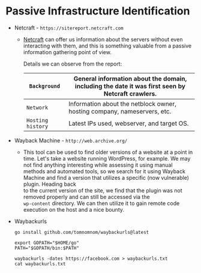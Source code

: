 # Passive Infrastructure Identification

* Netcraft - `https://sitereport.netcraft.com`
  *   [Netcraft](https://www.netcraft.com/) can offer us information about the servers without even interacting with them, and this is something valuable from a passive information gathering point of view.

      Details we can observe from the report:

      | `Background`      | General information about the domain, including the date it was first seen by Netcraft crawlers. |
      | ----------------- | ------------------------------------------------------------------------------------------------ |
      | `Network`         | Information about the netblock owner, hosting company, nameservers, etc.                         |
      | `Hosting history` | Latest IPs used, webserver, and target OS.                                                       |
* Wayback Machine - `http://web.archive.org/`
  * This tool can be used to find older versions of a website at a point in time. Let's take a website running WordPress, for example. We may not find anything interesting while assessing it using manual methods and automated tools, so we search for it using Wayback Machine and find a version that utilizes a specific (now vulnerable) plugin. Heading back\
    to the current version of the site, we find that the plugin was not removed properly and can still be accessed via the\
    `wp-content` directory. We can then utilize it to gain remote code execution on the host and a nice bounty.
*   Waybackurls

    `go install github.com/tomnomnom/waybackurls@latest`

    ```
    export GOPATH="$HOME/go" 
    PATH="$GOPATH/bin:$PATH"  
    ```

    ```
    waybackurls -dates https://facebook.com > waybackurls.txt
    cat waybackurls.txt
    ```

